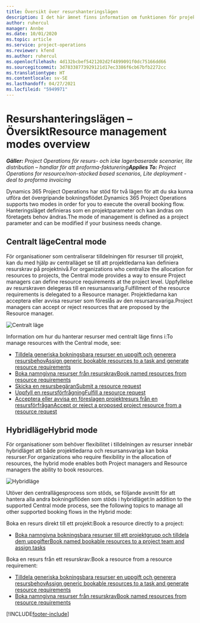 ```yaml
---
title: Översikt över resurshanteringslägen
description: I det här ämnet finns information om funktionen för projekthantering i Dynamics 365 Project Operations.
author: ruhercul
manager: Annbe
ms.date: 10/01/2020
ms.topic: article
ms.service: project-operations
ms.reviewer: kfend
ms.author: ruhercul
ms.openlocfilehash: 4d132bcbef5421202d2f4899091f0dc75166dd66
ms.sourcegitcommit: 3d78338773929121d17ec3386f6cb67bfb2272cc
ms.translationtype: HT
ms.contentlocale: sv-SE
ms.lasthandoff: 04/27/2021
ms.locfileid: "5949971"
---
```

# <a name="resource-management-modes-overview"></a><span data-ttu-id="c1950-103">Resurshanteringslägen – Översikt</span><span class="sxs-lookup"><span data-stu-id="c1950-103">Resource management modes overview</span></span>

<span data-ttu-id="c1950-104">_**Gäller:** Project Operations för resurs- och icke lagerbaserade scenarier, lite distribution – handlar för att proforma-fakturering_</span><span class="sxs-lookup"><span data-stu-id="c1950-104">_**Applies To:** Project Operations for resource/non-stocked based scenarios, Lite deployment - deal to proforma invoicing_</span></span>


<span data-ttu-id="c1950-105">Dynamics 365 Project Operations har stöd för två lägen för att du ska kunna utföra det övergripande bokningsflödet.</span><span class="sxs-lookup"><span data-stu-id="c1950-105">Dynamics 365 Project Operations supports two modes in order for you to execute the overall booking flow.</span></span> <span data-ttu-id="c1950-106">Hanteringsläget definieras som en projektparameter och kan ändras om företagets behov ändras.</span><span class="sxs-lookup"><span data-stu-id="c1950-106">The mode of management is defined as a project parameter and can be modified if your business needs change.</span></span>    

## <a name="central-mode"></a><span data-ttu-id="c1950-107">Centralt läge</span><span class="sxs-lookup"><span data-stu-id="c1950-107">Central mode</span></span>
<span data-ttu-id="c1950-108">För organisationer som centraliserar tilldelningen för resurser till projekt, kan du med hjälp av centralläget se till att projektledarna kan definiera resurskrav på projektnivå.</span><span class="sxs-lookup"><span data-stu-id="c1950-108">For organizations who centralize the allocation for resources to projects, the Central mode provides a way to ensure Project managers can define resource requirements at the project level.</span></span> <span data-ttu-id="c1950-109">Uppfyllelse av resurskraven delegeras till en resursansvarig.</span><span class="sxs-lookup"><span data-stu-id="c1950-109">Fulfillment of the resource requirements is delegated to a Resource manager.</span></span> <span data-ttu-id="c1950-110">Projektledarna kan acceptera eller avvisa resurser som föreslås av den resursansvariga.</span><span class="sxs-lookup"><span data-stu-id="c1950-110">Project managers can accept or reject resources that are proposed by the Resource manager.</span></span>

![Centralt läge](./media/resource-management-central.png)

<span data-ttu-id="c1950-112">Information om hur du hanterar resurser med centralt läge finns i:</span><span class="sxs-lookup"><span data-stu-id="c1950-112">To manage resources with the Central mode, see:</span></span>

- [<span data-ttu-id="c1950-113">Tilldela generiska bokningsbara resurser en uppgift och generera resursbehov</span><span class="sxs-lookup"><span data-stu-id="c1950-113">Assign generic bookable resources to a task and generate resource requirements</span></span>](/dynamics365/project-service/assign-generic-bookable-resource)
- [<span data-ttu-id="c1950-114">Boka namngivna resurser från resurskrav</span><span class="sxs-lookup"><span data-stu-id="c1950-114">Book named resources from resource requirements</span></span>](/dynamics365/project-service/book-named-resource)
- [<span data-ttu-id="c1950-115">Skicka en resursbegäran</span><span class="sxs-lookup"><span data-stu-id="c1950-115">Submit a resource request</span></span>](/dynamics365/project-service/submit-resource-request)
- [<span data-ttu-id="c1950-116">Uppfyll en resursförfrågning</span><span class="sxs-lookup"><span data-stu-id="c1950-116">Fulfill a resource request</span></span>](/dynamics365/project-service/resource-management-fulfill-requests)
- [<span data-ttu-id="c1950-117">Acceptera eller avvisa en föreslagen projektresurs från en resursförfrågan</span><span class="sxs-lookup"><span data-stu-id="c1950-117">Accept or reject a proposed project resource from a resource request</span></span>](/dynamics365/project-service/accept-reject-proposed-resource)

## <a name="hybrid-mode"></a><span data-ttu-id="c1950-118">Hybridläge</span><span class="sxs-lookup"><span data-stu-id="c1950-118">Hybrid mode</span></span>
<span data-ttu-id="c1950-119">För organisationer som behöver flexibilitet i tilldelningen av resurser innebär hybridläget att både projektledarna och resursansvariga kan boka resurser.</span><span class="sxs-lookup"><span data-stu-id="c1950-119">For organizations who require flexibility in the allocation of resources, the hybrid mode enables both Project managers and Resource managers the ability to book resources.</span></span>

![Hybridläge](./media/resource-management-hybrid.png)

<span data-ttu-id="c1950-121">Utöver den centrallägesprocess som stöds, se följande avsnitt för att hantera alla andra bokningsflöden som stöds i hybridläget:</span><span class="sxs-lookup"><span data-stu-id="c1950-121">In addition to the supported Central mode process, see the following topics to manage all other supported booking flows in the Hybrid mode:</span></span>

<span data-ttu-id="c1950-122">Boka en resurs direkt till ett projekt:</span><span class="sxs-lookup"><span data-stu-id="c1950-122">Book a resource directly to a project:</span></span>
- [<span data-ttu-id="c1950-123">Boka namngivna bokningsbara resurser till ett projektgrupp och tilldela dem uppgifter</span><span class="sxs-lookup"><span data-stu-id="c1950-123">Book named bookable resources to a project team and assign tasks</span></span>](/dynamics365/project-service/assign-named-bookable-resource)

<span data-ttu-id="c1950-124">Boka en resurs från ett resurskrav:</span><span class="sxs-lookup"><span data-stu-id="c1950-124">Book a resource from a resource requirement:</span></span>
- [<span data-ttu-id="c1950-125">Tilldela generiska bokningsbara resurser en uppgift och generera resursbehov</span><span class="sxs-lookup"><span data-stu-id="c1950-125">Assign generic bookable resources to a task and generate resource requirements</span></span>](/dynamics365/project-service/assign-generic-bookable-resource)
- [<span data-ttu-id="c1950-126">Boka namngivna resurser från resurskrav</span><span class="sxs-lookup"><span data-stu-id="c1950-126">Book named resources from resource requirements</span></span>](/dynamics365/project-service/book-named-resource)


[!INCLUDE[footer-include](../includes/footer-banner.md)]